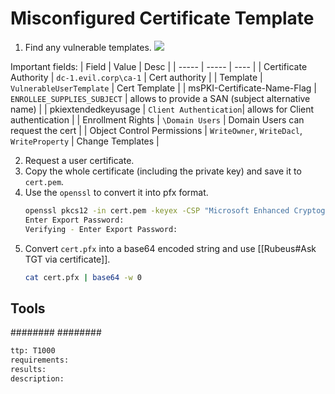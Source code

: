 # Misconfigured Certificate Template
1. Find any vulnerable templates.
 ![](/Images/Pasted%20image%2020220316231825.png)

Important fields:
| Field | Value | Desc |
| ----- | ----- | ---- |
| Certificate Authority | `dc-1.evil.corp\ca-1` | Cert authority |
| Template | `VulnerableUserTemplate` | Cert Template |
| msPKI-Certificate-Name-Flag | `ENROLLEE_SUPPLIES_SUBJECT` | allows to provide a SAN (subject alternative name) |
| pkiextendedkeyusage | `Client Authentication`| allows for Client authentication | 
| Enrollment Rights | `\Domain Users` | Domain Users can request the cert |
| Object Control Permissions | `WriteOwner`, `WriteDacl`, `WriteProperty` |
Change Templates |

2. Request a user certificate.
3. Copy the whole certificate (including the private key) and save it to `cert.pem`. 
4. Use the `openssl` to convert it into pfx format.
    ``````sh
    openssl pkcs12 -in cert.pem -keyex -CSP "Microsoft Enhanced Cryptographic Provider v1.0" -export -out cert.pfx
    Enter Export Password:
    Verifying - Enter Export Password:
    ``````
5. Convert `cert.pfx` into a base64 encoded string and use [[Rubeus#Ask TGT via certificate]]. 
    ```sh
    cat cert.pfx | base64 -w 0
    ```


## Tools
########
########


```meta
ttp: T1000
requirements:
results: 
description: 
```